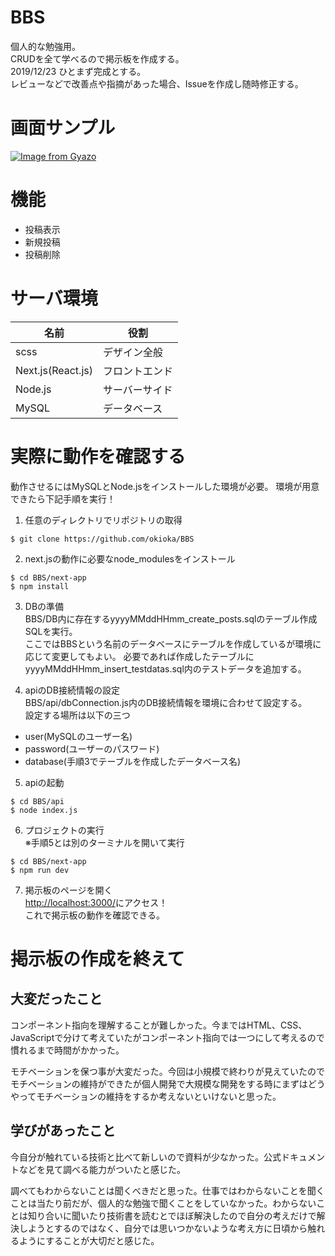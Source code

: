 # BBS
個人的な勉強用。  
CRUDを全て学べるので掲示板を作成する。  
2019/12/23 ひとまず完成とする。  
レビューなどで改善点や指摘があった場合、Issueを作成し随時修正する。  

# 画面サンプル
[![Image from Gyazo](https://i.gyazo.com/608906ac710868f5621d5914ae3d56d6.png)](https://gyazo.com/608906ac710868f5621d5914ae3d56d6)

# 機能
- 投稿表示
- 新規投稿
- 投稿削除

# サーバ環境

|名前|役割|
|---|---|
|scss|デザイン全般|
|Next.js(React.js)|フロントエンド|
|Node.js|サーバーサイド|
|MySQL|データベース|

# 実際に動作を確認する

動作させるにはMySQLとNode.jsをインストールした環境が必要。
環境が用意できたら下記手順を実行！

1. 任意のディレクトリでリポジトリの取得
```
$ git clone https://github.com/okioka/BBS
```

2. next.jsの動作に必要なnode_modulesをインストール
```
$ cd BBS/next-app
$ npm install
```

3. DBの準備  
BBS/DB内に存在するyyyyMMddHHmm_create_posts.sqlのテーブル作成SQLを実行。  
ここではBBSという名前のデータベースにテーブルを作成しているが環境に応じて変更してもよい。
必要であれば作成したテーブルにyyyyMMddHHmm_insert_testdatas.sql内のテストデータを追加する。

4. apiのDB接続情報の設定  
BBS/api/dbConnection.js内のDB接続情報を環境に合わせて設定する。  
設定する場所は以下の三つ
- user(MySQLのユーザー名)
- password(ユーザーのパスワード)
- database(手順3でテーブルを作成したデータベース名)

5. apiの起動
```
$ cd BBS/api
$ node index.js
```

6. プロジェクトの実行  
※手順5とは別のターミナルを開いて実行
```
$ cd BBS/next-app
$ npm run dev
```

7. 掲示板のページを開く  
[http://localhost:3000/](http://localhost:3000/)にアクセス！  
これで掲示板の動作を確認できる。

# 掲示板の作成を終えて
## 大変だったこと
コンポーネント指向を理解することが難しかった。今まではHTML、CSS、JavaScriptで分けて考えていたがコンポーネント指向では一つにして考えるので慣れるまで時間がかかった。  

モチベーションを保つ事が大変だった。今回は小規模で終わりが見えていたのでモチベーションの維持ができたが個人開発で大規模な開発をする時にまずはどうやってモチベーションの維持をするか考えないといけないと思った。

## 学びがあったこと
今自分が触れている技術と比べて新しいので資料が少なかった。公式ドキュメントなどを見て調べる能力がついたと感じた。

調べてもわからないことは聞くべきだと思った。仕事ではわからないことを聞くことは当たり前だが、個人的な勉強で聞くことをしていなかった。わからないことは知り合いに聞いたり技術書を読むとでほぼ解決したので自分の考えだけで解決しようとするのではなく、自分では思いつかないような考え方に日頃から触れるようにすることが大切だと感じた。

